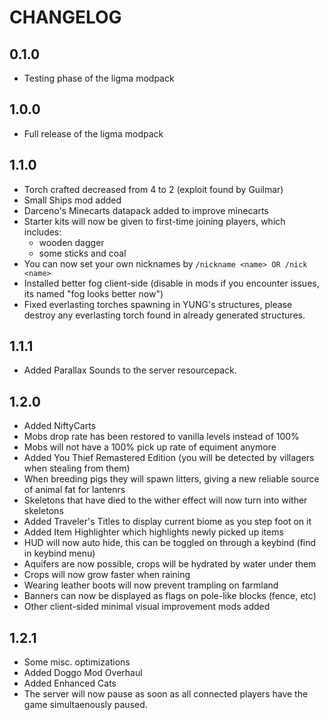 # CHANGELOG
## 0.1.0
- Testing phase of the ligma modpack

## 1.0.0
- Full release of the ligma modpack

## 1.1.0
- Torch crafted decreased from 4 to 2 (exploit found by Guilmar)
- Small Ships mod added
- Darceno's Minecarts datapack added to improve minecarts
- Starter kits will now be given to first-time joining players, which includes:
    - wooden dagger
    - some sticks and coal
- You can now set your own nicknames by `/nickname <name> OR /nick <name>`
- Installed better fog client-side (disable in mods if you encounter issues, its named "fog looks better now")
- Fixed everlasting torches spawning in YUNG's structures, please destroy any everlasting torch found in already generated structures.

## 1.1.1
- Added Parallax Sounds to the server resourcepack.

## 1.2.0
- Added NiftyCarts
- Mobs drop rate has been restored to vanilla levels instead of 100%
- Mobs will not have a 100% pick up rate of equiment anymore
- Added You Thief Remastered Edition (you will be detected by villagers when stealing from them)
- When breeding pigs they will spawn litters, giving a new reliable source of animal fat for lantenrs
- Skeletons that have died to the wither effect will now turn into wither skeletons
- Added Traveler's Titles to display current biome as you step foot on it
- Added Item Highlighter which highlights newly picked up items
- HUD will now auto hide, this can be toggled on through a keybind (find in keybind menu)
- Aquifers are now possible, crops will be hydrated by water under them
- Crops will now grow faster when raining
- Wearing leather boots will now prevent trampling on farmland
- Banners can now be displayed as flags on pole-like blocks (fence, etc)
- Other client-sided minimal visual improvement mods added

## 1.2.1
- Some misc. optimizations
- Added Doggo Mod Overhaul
- Added Enhanced Cats
- The server will now pause as soon as all connected players have the game simultaenously paused.